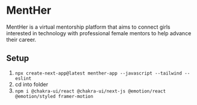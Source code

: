 # MentHer
MentHer is a virtual mentorship platform that aims to connect girls interested in technology with professional female mentors to help advance their career. 

## Setup
1. `npx create-next-app@latest menther-app --javascript --tailwind --eslint`
2. cd into folder
3. `npm i @chakra-ui/react @chakra-ui/next-js @emotion/react @emotion/styled framer-motion`

